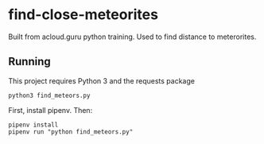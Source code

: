 # find-close-meteorites
Built from acloud.guru python training.
Used to find distance to meterorites.

## Running

This project requires Python 3 and the requests package

`python3 find_meteors.py`

First, install pipenv. Then:

```
pipenv install
pipenv run "python find_meteors.py"
```
